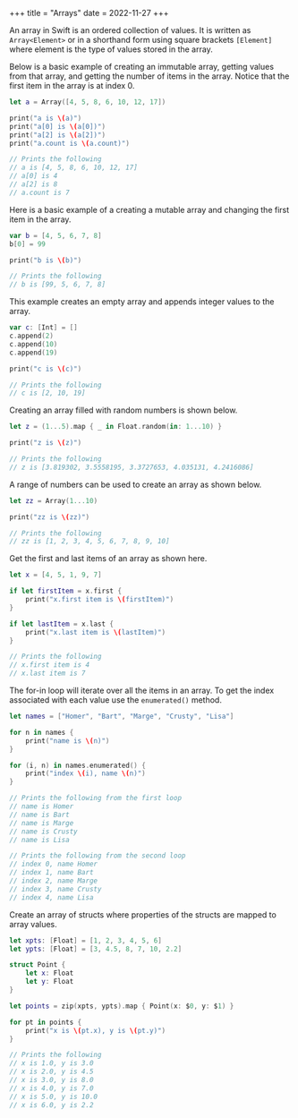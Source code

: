 +++
title = "Arrays"
date = 2022-11-27
+++

An array in Swift is an ordered collection of values. It is written as `Array<Element>` or in a shorthand form using square brackets `[Element]` where element is the type of values stored in the array.

Below is a basic example of creating an immutable array, getting values from that array, and getting the number of items in the array. Notice that the first item in the array is at index 0.

```swift
let a = Array([4, 5, 8, 6, 10, 12, 17])

print("a is \(a)")
print("a[0] is \(a[0])")
print("a[2] is \(a[2])")
print("a.count is \(a.count)")

// Prints the following
// a is [4, 5, 8, 6, 10, 12, 17]
// a[0] is 4
// a[2] is 8
// a.count is 7
```

Here is a basic example of a creating a mutable array and changing the first item in the array.

```swift
var b = [4, 5, 6, 7, 8]
b[0] = 99

print("b is \(b)")

// Prints the following
// b is [99, 5, 6, 7, 8]
```

This example creates an empty array and appends integer values to the array.

```swift
var c: [Int] = []
c.append(2)
c.append(10)
c.append(19)

print("c is \(c)")

// Prints the following
// c is [2, 10, 19]
```

Creating an array filled with random numbers is shown below.

```swift
let z = (1...5).map { _ in Float.random(in: 1...10) }

print("z is \(z)")

// Prints the following
// z is [3.819302, 3.5558195, 3.3727653, 4.035131, 4.2416086]
```

A range of numbers can be used to create an array as shown below.

```swift
let zz = Array(1...10)

print("zz is \(zz)")

// Prints the following
// zz is [1, 2, 3, 4, 5, 6, 7, 8, 9, 10]
```

Get the first and last items of an array as shown here.

```swift
let x = [4, 5, 1, 9, 7]

if let firstItem = x.first {
    print("x.first item is \(firstItem)")
}

if let lastItem = x.last {
    print("x.last item is \(lastItem)")
}

// Prints the following
// x.first item is 4
// x.last item is 7
```

The for-in loop will iterate over all the items in an array. To get the index associated with each value use the `enumerated()` method.

```swift
let names = ["Homer", "Bart", "Marge", "Crusty", "Lisa"]

for n in names {
    print("name is \(n)")
}

for (i, n) in names.enumerated() {
    print("index \(i), name \(n)")
}

// Prints the following from the first loop
// name is Homer
// name is Bart
// name is Marge
// name is Crusty
// name is Lisa

// Prints the following from the second loop
// index 0, name Homer
// index 1, name Bart
// index 2, name Marge
// index 3, name Crusty
// index 4, name Lisa
```

Create an array of structs where properties of the structs are mapped to array values.

```swift
let xpts: [Float] = [1, 2, 3, 4, 5, 6]
let ypts: [Float] = [3, 4.5, 8, 7, 10, 2.2]

struct Point {
    let x: Float
    let y: Float
}

let points = zip(xpts, ypts).map { Point(x: $0, y: $1) }

for pt in points {
    print("x is \(pt.x), y is \(pt.y)")
}

// Prints the following
// x is 1.0, y is 3.0
// x is 2.0, y is 4.5
// x is 3.0, y is 8.0
// x is 4.0, y is 7.0
// x is 5.0, y is 10.0
// x is 6.0, y is 2.2
```
